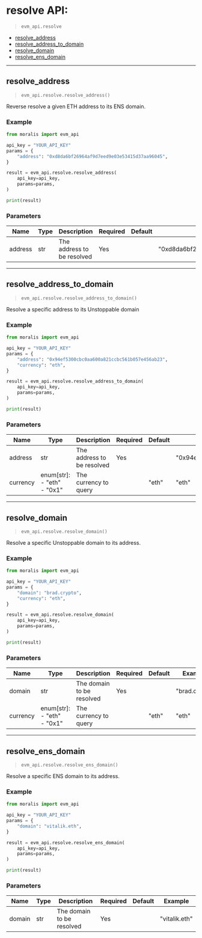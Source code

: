# resolve API:

> `evm_api.resolve`

- [resolve_address](#resolve_address)
- [resolve_address_to_domain](#resolve_address_to_domain)
- [resolve_domain](#resolve_domain)
- [resolve_ens_domain](#resolve_ens_domain)


---
## resolve_address

> `evm_api.resolve.resolve_address()`

Reverse resolve a given ETH address to its ENS domain.


### Example
```python
from moralis import evm_api

api_key = "YOUR_API_KEY"
params = {
    "address": "0xd8da6bf26964af9d7eed9e03e53415d37aa96045", 
}

result = evm_api.resolve.resolve_address(
    api_key=api_key,
    params=params,
)

print(result)

```

### Parameters

| Name | Type | Description | Required | Default | Example |
|------|------|-------------|----------|---------|---------|
| address | str | The address to be resolved | Yes |  | "0xd8da6bf26964af9d7eed9e03e53415d37aa96045" |



---
## resolve_address_to_domain

> `evm_api.resolve.resolve_address_to_domain()`

Resolve a specific address to its Unstoppable domain


### Example
```python
from moralis import evm_api

api_key = "YOUR_API_KEY"
params = {
    "address": "0x94ef5300cbc0aa600a821ccbc561b057e456ab23", 
    "currency": "eth", 
}

result = evm_api.resolve.resolve_address_to_domain(
    api_key=api_key,
    params=params,
)

print(result)

```

### Parameters

| Name | Type | Description | Required | Default | Example |
|------|------|-------------|----------|---------|---------|
| address | str | The address to be resolved | Yes |  | "0x94ef5300cbc0aa600a821ccbc561b057e456ab23" |
| currency | enum[str]: <br/>- "eth"<br/>- "0x1" | The currency to query |  | "eth" | "eth" |



---
## resolve_domain

> `evm_api.resolve.resolve_domain()`

Resolve a specific Unstoppable domain to its address.


### Example
```python
from moralis import evm_api

api_key = "YOUR_API_KEY"
params = {
    "domain": "brad.crypto", 
    "currency": "eth", 
}

result = evm_api.resolve.resolve_domain(
    api_key=api_key,
    params=params,
)

print(result)

```

### Parameters

| Name | Type | Description | Required | Default | Example |
|------|------|-------------|----------|---------|---------|
| domain | str | The domain to be resolved | Yes |  | "brad.crypto" |
| currency | enum[str]: <br/>- "eth"<br/>- "0x1" | The currency to query |  | "eth" | "eth" |



---
## resolve_ens_domain

> `evm_api.resolve.resolve_ens_domain()`

Resolve a specific ENS domain to its address.


### Example
```python
from moralis import evm_api

api_key = "YOUR_API_KEY"
params = {
    "domain": "vitalik.eth", 
}

result = evm_api.resolve.resolve_ens_domain(
    api_key=api_key,
    params=params,
)

print(result)

```

### Parameters

| Name | Type | Description | Required | Default | Example |
|------|------|-------------|----------|---------|---------|
| domain | str | The domain to be resolved | Yes |  | "vitalik.eth" |





